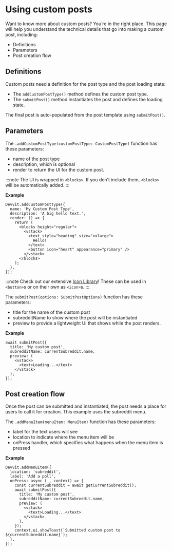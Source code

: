 # Using custom posts

Want to know more about custom posts? You’re in the right place. This page will help you understand the technical details that go into making a custom post, including:

- Definitions
- Parameters
- Post creation flow

## Definitions

Custom posts need a definition for the post type and the post loading state:

- The `addCustomPostType()` method defines the custom post type.
- The `submitPost()` method instantiates the post and defines the loading state.

The final post is auto-populated from the post template using `submitPost()`.

## Parameters

The `.addCustomPostType(customPostType: CustomPostType)` function has these parameters:

- name of the post type
- description, which is optional
- render to return the UI for the custom post.

:::note
The UI is wrapped in `<blocks>`. If you don’t include them, `<blocks>` will be automatically added.
:::

**Example**

```tsx
Devvit.addCustomPostType({
  name: 'My Custom Post Type',
  description: 'A big hello text.',
  render: () => {
    return (
      <blocks height="regular">
        <vstack>
          <text style="heading" size="xxlarge">
            Hello!
          </text>
          <button icon="heart" appearance="primary" />
        </vstack>
      </blocks>
    );
  },
});
```

:::note
Check out our extensive [Icon Library](blocks/icon)! These can be used in `<button>`s or on their own as `<icon>`s.
:::

The `submitPost(options: SubmitPostOptions)` function has these parameters:

- title for the name of the custom post
- subredditName to show where the post will be instantiated
- preview to provide a lightweight UI that shows while the post renders.

**Example**

```tsx
await submitPost({
  title: 'My custom post',
  subredditName: currentSubreddit.name,
  preview: (
    <vstack>
      <text>Loading...</text>
    </vstack>
  ),
});
```

## Post creation flow

Once the post can be submitted and instantiated, the post needs a place for users to call it for creation. This example uses the subreddit menu.

The `.addMenuItem(menuItem: MenuItem)` function has these parameters:

- label for the text users will see
- location to indicate where the menu item will be
- onPress handler, which specifies what happens when the menu item is pressed

**Example**

```tsx
Devvit.addMenuItem({
  location: 'subreddit',
  label: 'Add a poll',
  onPress: async (_, context) => {
    const currentSubreddit = await getCurrentSubreddit();
    await submitPost({
      title: 'My custom post',
      subredditName: currentSubreddit.name,
      preview: (
        <vstack>
          <text>Loading...</text>
        </vstack>
      ),
    });
    context.ui.showToast(`Submitted custom post to ${currentSubreddit.name}`);
  },
});
```

